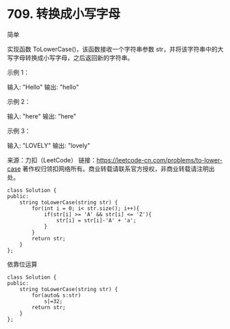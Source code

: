 # 709. 转换成小写字母
简单

实现函数 ToLowerCase()，该函数接收一个字符串参数 str，并将该字符串中的大写字母转换成小写字母，之后返回新的字符串。

 

示例 1：

输入: "Hello"
输出: "hello"

示例 2：

输入: "here"
输出: "here"

示例 3：

输入: "LOVELY"
输出: "lovely"

来源：力扣（LeetCode）
链接：https://leetcode-cn.com/problems/to-lower-case
著作权归领扣网络所有。商业转载请联系官方授权，非商业转载请注明出处。

```
class Solution {
public:
    string toLowerCase(string str) {
        for(int i = 0; i< str.size(); i++){
            if(str[i] >= 'A' && str[i] <= 'Z'){
                str[i] = str[i]-'A' + 'a';
            }
        }
        return str;
    }
};
```


依靠位运算
```
class Solution {
public:
    string toLowerCase(string str) {
        for(auto& s:str)
            s|=32;
        return str;
    }
};
```